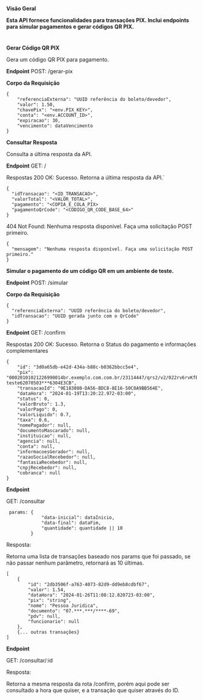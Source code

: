 #
__Visão Geral__

__Esta API fornece funcionalidades para transações PIX. Inclui endpoints para simular pagamentos e gerar códigos QR PIX.__
#

__Gerar Código QR PIX__

Gera um código QR PIX para pagamento.

__Endpoint__
POST: /gerar-pix

__Corpo da Requisição__
```
{
    "referenciaExterna": "UUID referência do boleto/devedor",
    "valor": 1.50,
    "chavePix": "<env.PIX_KEY>",
    "conta": "<env.ACCOUNT_ID>",
    "expiracao": 30, 
    "vencimento": dataVencimento 
}
```


__Consultar Resposta__

Consulta a última resposta da API.

__Endpoint__
GET: /

Respostas
200 OK: Sucesso. Retorna a última resposta da API.`

```
{
  "idTransacao": "<ID_TRANSACAO>",
  "valorTotal": "<VALOR_TOTAL>",
  "pagamento": "<COPIA_E_COLA_PIX>
  "pagamentoQrCode": "<CODIGO_QR_CODE_BASE_64>"
}
```

404 Not Found: Nenhuma resposta disponível. Faça uma solicitação POST primeiro.

```
{    
  "mensagem": "Nenhuma resposta disponível. Faça uma solicitação POST primeiro."
}
```

__Simular o pagamento de um código QR em um ambiente de teste.__

__Endpoint__
POST: /simular

__Corpo da Requisição__
```
{
  "referenciaExterna": "UUID referência do boleto/devedor",
  "idTransacao": "UUID gerada junto com o QrCode"
}
```

__Endpoint__
GET: /confirm

Respostas
200 OK: Sucesso. Retorna o Status do pagamento e informações complementares
```
{
    "id": "3d0a65db-e42d-434a-b88c-b0362bbcc5e4",
    "pix": "00020101021226990014br.exemplo.com.com.br/23114447/qrs2/v2/022rv6rvKfEE3fTWyJaTQigOqh5jrP41HVP6EOAr4gteste24398654041.305802BR5917INFO12345LTDA6009SAO teste62070503***6304E3CB",
    "transacaoId": "9E183080-DA56-BDC8-8E16-50C0A9BB564E",
    "dataHora": "2024-01-19T13:20:22.972-03:00",
    "status": 0,
    "valorBruto": 1.3,
    "valorPago": 0,
    "valorLiquido": 0.7,
    "taxa": 0.6,
    "nomePagador": null,
    "documentoMascarado": null,
    "instituicao": null,
    "agencia": null,
    "conta": null,
    "informacoesGerador": null,
    "razaoSocialRecebedor": null,
    "fantasiaRecebedor": null,
    "cnpjRecebedor": null,
    "cobranca": null
}

```

__Endpoint__

GET: /consultar
```
 params: {
             "data-inicial": dataInicio,
             "data-final": dataFim,
             "quantidade": quantidade || 10 
         }
```
Resposta:

Retorna uma lista de transações baseado nos params que foi passado, se não passar nenhum parâmetro, retornará as 10 últimas.
```
[
    {
        "id": "2db3506f-a763-4073-82d9-dd9eb8cdbf67",
        "valor": 1.54,
        "dataHora": "2024-01-26T11:08:12.820723-03:00",
        "pix": "string",
        "nome": "Pessoa Juridica",
        "documento": "07.***.***/****-69",
        "pdv": null,
        "funcionario": null
    },
    {... outras transações}
]
```
__Endpoint__

GET: /consultar/:id

Resposta:

Retorna a mesma resposta da rota /confirm, porém aqui pode ser consultado a hora que quiser, e a transação que quiser através do ID.

